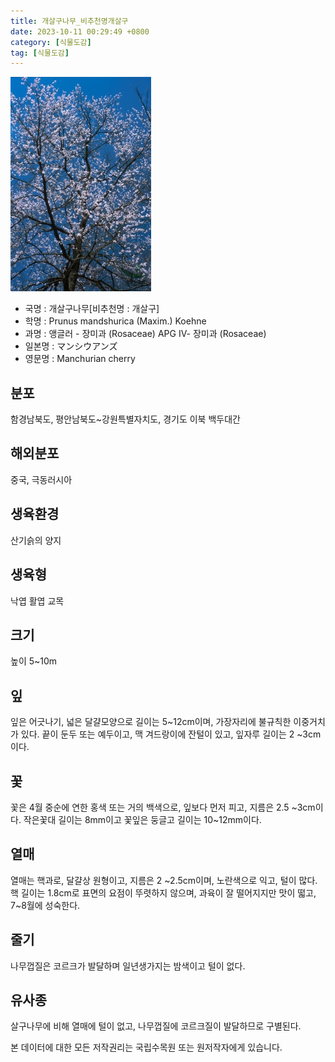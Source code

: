 ```yaml
---
title: 개살구나무_비추천명개살구
date: 2023-10-11 00:29:49 +0800
category: [식물도감]
tag: [식물도감]
---
```




![개살구나무[비추천명 : 개살구]](/assets/img/fileUpload/plants/basic/Rosaceae/Prunus/12783/12783_1_th2.jpg)
- 국명 : 개살구나무[비추천명 : 개살구]
- 학명 : Prunus mandshurica (Maxim.) Koehne
- 과명 : 앵글러 - 장미과 (Rosaceae) APG Ⅳ- 장미과 (Rosaceae)
- 일본명 : マンシウアンズ
- 영문명 : Manchurian cherry


## 분포
함경남북도, 평안남북도~강원특별자치도, 경기도 이북 백두대간
## 해외분포
중국, 극동러시아
## 생육환경
산기슭의 양지
## 생육형
낙엽 활엽 교목
## 크기
높이 5~10m
## 잎
잎은 어긋나기, 넓은 달걀모양으로 길이는 5~12cm이며, 가장자리에 불규칙한 이중거치가 있다. 끝이 둔두 또는 예두이고, 맥 겨드랑이에 잔털이 있고, 잎자루 길이는 2 ~3cm이다.
## 꽃
꽃은 4월 중순에 연한 홍색 또는 거의 백색으로, 잎보다 먼저 피고, 지름은 2.5 ~3cm이다. 작은꽃대 길이는 8mm이고 꽃잎은 둥글고 길이는 10~12mm이다.
## 열매
열매는 핵과로, 달걀상 원형이고, 지름은 2 ~2.5cm이며, 노란색으로 익고, 털이 많다.  핵 길이는 1.8cm로 표면의 요점이 뚜렷하지 않으며, 과육이 잘 떨어지지만 맛이 떫고, 7~8월에 성숙한다.
## 줄기
나무껍질은 코르크가 발달하며 일년생가지는 밤색이고 털이 없다.
## 유사종
살구나무에 비해 열매에 털이 없고, 나무껍질에 코르크질이 발달하므로 구별된다. 






본 데이터에 대한 모든 저작권리는 국립수목원 또는 원저작자에게 있습니다.
